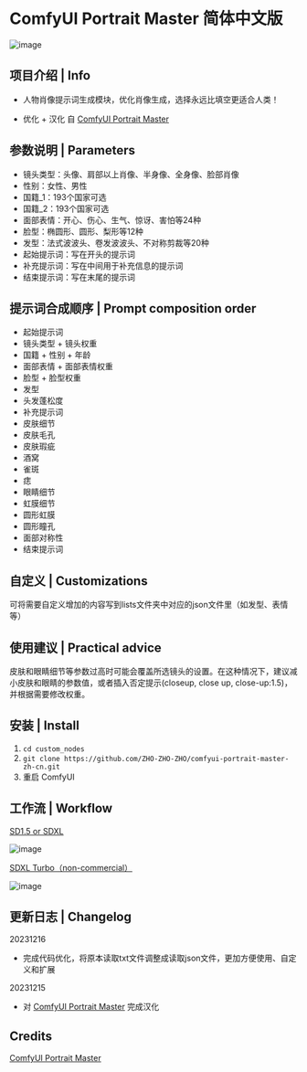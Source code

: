 # ComfyUI Portrait Master 简体中文版

![image](https://github.com/ZHO-ZHO-ZHO/comfyui-portrait-master-zh-cn/assets/140084057/7b183c08-a95f-4464-9e51-979894cb2b60)

## 项目介绍 | Info

- 人物肖像提示词生成模块，优化肖像生成，选择永远比填空更适合人类！

- 优化 + 汉化 自 [ComfyUI Portrait Master](https://github.com/florestefano1975/comfyui-portrait-master.git)

## 参数说明 | Parameters

- 镜头类型：头像、肩部以上肖像、半身像、全身像、脸部肖像
- 性别：女性、男性
- 国籍_1：193个国家可选
- 国籍_2：193个国家可选
- 面部表情：开心、伤心、生气、惊讶、害怕等24种
- 脸型：椭圆形、圆形、梨形等12种
- 发型：法式波波头、卷发波波头、不对称剪裁等20种
- 起始提示词：写在开头的提示词
- 补充提示词：写在中间用于补充信息的提示词
- 结束提示词：写在末尾的提示词

## 提示词合成顺序 | Prompt composition order

- 起始提示词
- 镜头类型 + 镜头权重
- 国籍 + 性别 + 年龄
- 面部表情 + 面部表情权重
- 脸型 + 脸型权重
- 发型
- 头发蓬松度
- 补充提示词
- 皮肤细节
- 皮肤毛孔
- 皮肤瑕疵
- 酒窝
- 雀斑
- 痣
- 眼睛细节
- 虹膜细节
- 圆形虹膜
- 圆形瞳孔
- 面部对称性
- 结束提示词

## 自定义 | Customizations

可将需要自定义增加的内容写到lists文件夹中对应的json文件里（如发型、表情等）

## 使用建议 | Practical advice

皮肤和眼睛细节等参数过高时可能会覆盖所选镜头的设置。在这种情况下，建议减小皮肤和眼睛的参数值，或者插入否定提示(closeup, close up, close-up:1.5)，并根据需要修改权重。

## 安装 | Install

1. `cd custom_nodes`
2. `git clone https://github.com/ZHO-ZHO-ZHO/comfyui-portrait-master-zh-cn.git`
3. 重启 ComfyUI

## 工作流 | Workflow

[SD1.5 or SDXL](https://github.com/ZHO-ZHO-ZHO/comfyui-portrait-master-zh-cn/blob/main/workflows/Portrait%20Master%20%E7%AE%80%E4%BD%93%E4%B8%AD%E6%96%87%E7%89%88%E3%80%90Zho%E3%80%91.json)

![image](https://github.com/ZHO-ZHO-ZHO/comfyui-portrait-master-zh-cn/assets/140084057/e1269817-36e6-4f20-92f6-7119128b65d4)


[SDXL Turbo（non-commercial）](https://github.com/ZHO-ZHO-ZHO/comfyui-portrait-master-zh-cn/blob/main/workflows/Portrait%20Master%20%E7%AE%80%E4%BD%93%E4%B8%AD%E6%96%87%E7%89%88%20SDXL%20Turbo%E3%80%90Zho%E3%80%91.json)

![image](https://github.com/ZHO-ZHO-ZHO/comfyui-portrait-master-zh-cn/assets/140084057/459162f0-a079-42af-990b-e916f32a0ff7)


## 更新日志 | Changelog

20231216

- 完成代码优化，将原本读取txt文件调整成读取json文件，更加方便使用、自定义和扩展

20231215

- 对 [ComfyUI Portrait Master](https://github.com/florestefano1975/comfyui-portrait-master.git) 完成汉化

## Credits

[ComfyUI Portrait Master](https://github.com/florestefano1975/comfyui-portrait-master.git)


